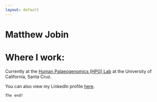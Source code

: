 ```yaml
---
layout: default
---
```


# Matthew Jobin




# Where I work:
Currently at the [Human Palaeogenomics (HPG) Lab](https://ucschpg.wordpress.com/) at the University of California, Santa Cruz.

You can also view my LinkedIn profile [here](https://www.linkedin.com/in/matthew-jobin-111b0212/).


```
The end!
```
